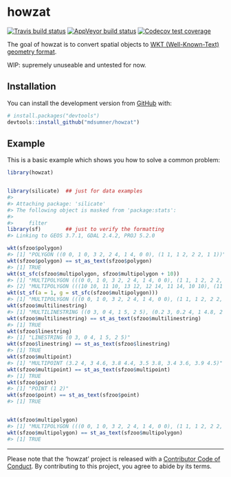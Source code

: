 
<!-- README.md is generated from README.Rmd. Please edit that file -->

# howzat

<!-- badges: start -->

[![Travis build
status](https://travis-ci.org/mdsumner/howzat.svg?branch=master)](https://travis-ci.org/mdsumner/howzat)
[![AppVeyor build
status](https://ci.appveyor.com/api/projects/status/github/mdsumner/howzat?branch=master&svg=true)](https://ci.appveyor.com/project/mdsumner/howzat)
[![Codecov test
coverage](https://codecov.io/gh/mdsumner/howzat/branch/master/graph/badge.svg)](https://codecov.io/gh/mdsumner/howzat?branch=master)
<!-- badges: end -->

The goal of howzat is to convert spatial objects to [WKT
(Well-Known-Text) geometry
format](https://en.wikipedia.org/wiki/Well-known_text_representation_of_geometry).

WIP: supremely unuseable and untested for now.

## Installation

You can install the development version from
[GitHub](https://github.com/) with:

``` r
# install.packages("devtools")
devtools::install_github("mdsumner/howzat")
```

## Example

This is a basic example which shows you how to solve a common problem:

``` r
library(howzat)


library(silicate)  ## just for data examples
#> 
#> Attaching package: 'silicate'
#> The following object is masked from 'package:stats':
#> 
#>     filter
library(sf)        ## just to verify the formatting
#> Linking to GEOS 3.7.1, GDAL 2.4.2, PROJ 5.2.0

wkt(sfzoo$polygon)
#> [1] "POLYGON ((0 0, 1 0, 3 2, 2 4, 1 4, 0 0), (1 1, 1 2, 2 2, 1 1))"
wkt(sfzoo$polygon) == st_as_text(sfzoo$polygon)
#> [1] TRUE
wkt(st_sfc(sfzoo$multipolygon, sfzoo$multipolygon + 10))
#> [1] "MULTIPOLYGON (((0 0, 1 0, 3 2, 2 4, 1 4, 0 0), (1 1, 1 2, 2 2, 1 1)), ((3 0, 4 0, 4 1, 3 1, 3 0), (3.3 0.3, 3.3 0.8, 3.8 0.8, 3.8 0.3, 3.3 0.3)), ((3 3, 4 2, 4 3, 3 3)))"                                                
#> [2] "MULTIPOLYGON (((10 10, 11 10, 13 12, 12 14, 11 14, 10 10), (11 11, 11 12, 12 12, 11 11)), ((13 10, 14 10, 14 11, 13 11, 13 10), (13.3 10.3, 13.3 10.8, 13.8 10.8, 13.8 10.3, 13.3 10.3)), ((13 13, 14 12, 14 13, 13 13)))"
wkt(st_sf(a = 1, g = st_sfc(sfzoo$multipolygon)))
#> [1] "MULTIPOLYGON (((0 0, 1 0, 3 2, 2 4, 1 4, 0 0), (1 1, 1 2, 2 2, 1 1)), ((3 0, 4 0, 4 1, 3 1, 3 0), (3.3 0.3, 3.3 0.8, 3.8 0.8, 3.8 0.3, 3.3 0.3)), ((3 3, 4 2, 4 3, 3 3)))"
wkt(sfzoo$multilinestring)
#> [1] "MULTILINESTRING ((0 3, 0 4, 1 5, 2 5), (0.2 3, 0.2 4, 1 4.8, 2 4.8), (0 4.4, 0.6 5))"
wkt(sfzoo$multilinestring) == st_as_text(sfzoo$multilinestring)
#> [1] TRUE
wkt(sfzoo$linestring)
#> [1] "LINESTRING (0 3, 0 4, 1 5, 2 5)"
wkt(sfzoo$linestring) == st_as_text(sfzoo$linestring)
#> [1] TRUE
wkt(sfzoo$multipoint)
#> [1] "MULTIPOINT (3.2 4, 3 4.6, 3.8 4.4, 3.5 3.8, 3.4 3.6, 3.9 4.5)"
wkt(sfzoo$multipoint) == st_as_text(sfzoo$multipoint)
#> [1] TRUE
wkt(sfzoo$point)
#> [1] "POINT (1 2)"
wkt(sfzoo$point) == st_as_text(sfzoo$point)
#> [1] TRUE


wkt(sfzoo$multipolygon)
#> [1] "MULTIPOLYGON (((0 0, 1 0, 3 2, 2 4, 1 4, 0 0), (1 1, 1 2, 2 2, 1 1)), ((3 0, 4 0, 4 1, 3 1, 3 0), (3.3 0.3, 3.3 0.8, 3.8 0.8, 3.8 0.3, 3.3 0.3)), ((3 3, 4 2, 4 3, 3 3)))"
wkt(sfzoo$multipolygon) == st_as_text(sfzoo$multipolygon)
#> [1] TRUE
```

-----

Please note that the ‘howzat’ project is released with a [Contributor
Code of Conduct](CODE_OF_CONDUCT.md). By contributing to this project,
you agree to abide by its terms.
